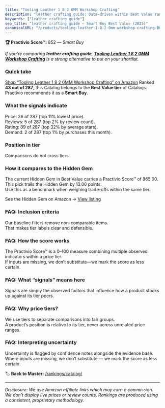 ```yaml
---
title: "Tooling Leather 1 8 2 0MM Workshop Crafting"
description: "leather crafting guide: Data-driven within Best Value ranking using the Practivio Score™. Positioned by quality, value, demand, findability, momentum."
keywords: ["leather crafting guide"]
seo_title: "leather crafting guide — Smart Buy Best Value (2025)"
canonicalURL: "/products/tooling-leather-1-8-2-0mm-workshop-crafting-B091Y4X1HK/"
---
```


**🏆 Practivio Score™:** 852 — _Smart Buy_


*If you're comparing **leather crafting guide**, **[Tooling Leather 1 8 2 0MM Workshop Crafting](https://www.amazon.com/dp/B091Y4X1HK?tag=practivio-20)** is a strong alternative to put on your shortlist.*
### Quick take
[Shop “Tooling Leather 1 8 2 0MM Workshop Crafting” on Amazon](https://www.amazon.com/dp/B091Y4X1HK?tag=practivio-20)
Ranked **43 out of 287**, this Catalog belongs to the **Best Value tier** of Catalogs.  
Practivio recommends it as a **Smart Buy**.

### What the signals indicate
Price: 29 of 287 (top 11% lowest price).  
Reviews: 5 of 287 (top 2% by review count).  
Rating: 89 of 287 (top 32% by average stars).  
Demand: 2 of 287 (top 1% by purchases this month).

### Position in tier
Comparisons do not cross tiers.

### How it compares to the Hidden Gem
The current Hidden Gem in Best Value carries a Practivio Score™ of 865.00.  
This pick trails the Hidden Gem by 13.00 points.  
Use this as a benchmark when weighing trade-offs within the same tier.  

See the Hidden Gem on Amazon → [View listing](https://www.amazon.com/dp/B014549SNG?tag=practivio-20)

### FAQ: Inclusion criteria
Our baseline filters remove non-comparable items.  
That makes tier labels clear and defensible.

### FAQ: How the score works
The Practivio Score™ is a 0–100 measure combining multiple observed indicators within a price tier.  
If inputs are missing, we don’t substitute—we mark the score as less certain.

### FAQ: What “signals” means here
Signals are simply the observed factors that influence how a product stacks up against its tier peers.

### FAQ: Why price tiers?
We use tiers to separate comparisons into fair groups.  
A product’s position is relative to its tier, never across unrelated price ranges.

### FAQ: Interpreting uncertainty
Uncertainty is flagged by confidence notes alongside the evidence base.  
Where inputs are missing, we don’t substitute — we mark the score as less certain.


🏷️ **Back to Master:** [/rankings/catalog/](/rankings/catalog/)

---
_Disclosure: We use Amazon affiliate links which may earn a commission. We don’t display live prices or review counts. Rankings are produced using a consistent, proprietary methodology._
